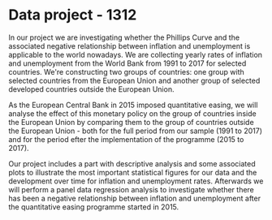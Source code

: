 # Data project - 1312

In our project we are investigating whether the Phillips Curve and the associated negative relationship between inflation and unemployment is applicable to the world nowadays. We are collecting yearly rates of inflation and unemployment from the World Bank from 1991 to 2017 for selected countries. We're constructing two groups of countries: one group with selected countries from the European Union and another group of selected developed countries outside the European Union.

As the European Central Bank in 2015 imposed quantitative easing, we will analyse the effect of this monetary policy on the group of countries inside the European Union by comparing them to the group of countries outside the European Union - both for the full period from our sample (1991 to 2017) and for the period efter the implementation of the programme (2015 to 2017).

Our project includes a part with descriptive analysis and some associated plots to illustrate the most important statistical figures for our data and the development over time for inflation and unemployment rates. Afterwards we will perform a panel data regression analysis to investigate whether there has been a negative relationship between inflation and unemployment after the quantitative easing programme started in 2015.

